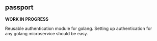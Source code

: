 ##  passport

**WORK IN PROGRESS**

Reusable authentication module for golang. Setting up authentication for any golang microservice should be easy.
